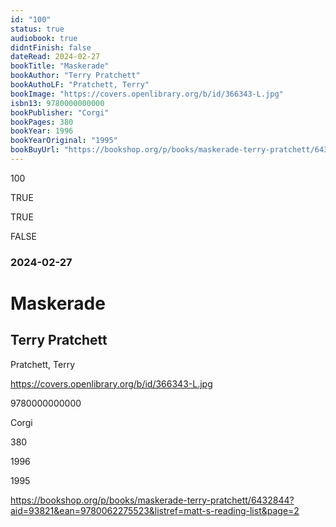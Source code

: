 ```yaml
---
id: "100"
status: true
audiobook: true
didntFinish: false
dateRead: 2024-02-27
bookTitle: "Maskerade"
bookAuthor: "Terry Pratchett"
bookAuthoLF: "Pratchett, Terry"
bookImage: "https://covers.openlibrary.org/b/id/366343-L.jpg"
isbn13: 9780000000000
bookPublisher: "Corgi"
bookPages: 380
bookYear: 1996
bookYearOriginal: "1995"
bookBuyUrl: "https://bookshop.org/p/books/maskerade-terry-pratchett/6432844?aid=93821&ean=9780062275523&listref=matt-s-reading-list&page=2"
---
```

100

TRUE

TRUE

FALSE

### 2024-02-27

# Maskerade

## Terry Pratchett

Pratchett, Terry

https://covers.openlibrary.org/b/id/366343-L.jpg

9780000000000

Corgi

380

1996

1995

https://bookshop.org/p/books/maskerade-terry-pratchett/6432844?aid=93821&ean=9780062275523&listref=matt-s-reading-list&page=2